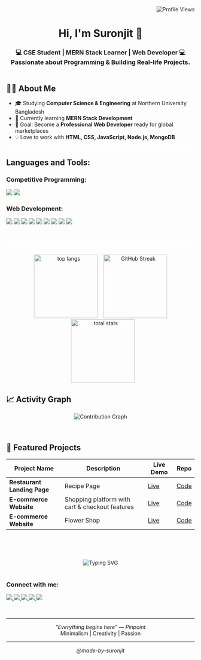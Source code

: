 <div align="right">
  <img src="https://komarev.com/ghpvc/?username=suronjit02&color=blueviolet&style=flat-square&label=Profile+Views" alt="Profile Views" />
</div>


<h1 align="center">Hi, I'm Suronjit 👋 </h1>
<h3 align="center">💻 CSE Student | MERN Stack Learner | Web Developer 💻<br>  Passionate about Programming & Building Real-life Projects.</h3>

<hr style="height:2px; background:white; border:none;" />

<!-- about section -->
## 👨‍💻 About Me
- 🎓 Studying **Computer Science & Engineering** at Northern University Bangladesh  
- 🌱 Currently learning **MERN Stack Development**  
- 🎯 Goal: Become a **Professional Web Developer** ready for global marketplaces  
- 💡 Love to work with **HTML, CSS, JavaScript, Node.js, MongoDB**

<hr style="height:2px; background:white; border:none;" />


<!-- language and tools -->
<h2 align="left" style="color: ">Languages and Tools:</h2>

### Competitive Programming:
<p align="left">
  <img src="https://img.shields.io/badge/-C-A8B9CC?style=flat-square&logo=c&logoColor=white" />
  <img src="https://img.shields.io/badge/-C++-00599C?style=flat-square&logo=cplusplus&logoColor=white" />
</p>

### Web Development:
<p align="left">
  <img src="https://img.shields.io/badge/-HTML5-E34F26?style=flat-square&logo=html5&logoColor=white" />
  <img src="https://img.shields.io/badge/-CSS3-1572B6?style=flat-square&logo=css3&logoColor=white" />
  <img src="https://img.shields.io/badge/-TailwindCSS-38B2AC?style=flat-square&logo=tailwindcss&logoColor=white" />
  <img src="https://img.shields.io/badge/-JavaScript-F7DF1E?style=flat-square&logo=javascript&logoColor=black" />
  <img src="https://img.shields.io/badge/-React-61DAFB?style=flat-square&logo=react&logoColor=black" />
  <img src="https://img.shields.io/badge/-Firebase-FFCA28?style=flat-square&logo=firebase&logoColor=black" />
  <img src="https://img.shields.io/badge/-Node.js-339933?style=flat-square&logo=node.js&logoColor=white" />
  <img src="https://img.shields.io/badge/-Express.js-000000?style=flat-square&logo=express&logoColor=white" />
  <img src="https://img.shields.io/badge/-MongoDB-47A248?style=flat-square&logo=mongodb&logoColor=white" />
</p>


<br>


<hr style="height:2px; background:white; border:none;" />

<br>
<div align="center">

  <!-- Top Languages -->
  <img style="height:170px; margin-right:12px;" src="https://github-readme-stats.vercel.app/api/top-langs?username=suronjit02&show_icons=true&locale=en&layout=compact&border_color=ffffff&theme=transparent&title_color=ffffff&text_color=20c997&icon_color=006666" alt="top langs" />

<!-- GitHub Streak -->
  <img style="height:170px;" src="https://github-readme-streak-stats.herokuapp.com/?user=suronjit02&show_icons=true&locale=en&layout=compact&border_color=ffffff&theme=transparent&title_color=ffffff&text_color=ffffff&icon_color=006666" alt="GitHub Streak" />


<!-- Total Stats -->
  <img style="height:170px; margin-left:12px;" src="https://github-readme-stats.vercel.app/api?username=suronjit02&show_icons=true&locale=en&theme=transparent&title_color=ffffff&text_color=20c997&icon_color=006666&border_color=ffffff" alt="total stats" />

</div>

## 📈 Activity Graph

<div align="center">
  <img src="https://github-readme-activity-graph.vercel.app/graph?username=suronjit02&theme=react-dark&hide_border=true" alt="Contribution Graph" />
</div>

<br>

<hr style="height:2px; background:white; border:none;" />

<!-- project -->
## 📂 Featured Projects
| Project Name | Description | Live Demo | Repo |
|--------------|-------------|-----------|------|
| **Restaurant Landing Page** | Recipe Page | [Live](https://inquisitive-chaja-5c6d18.netlify.app/) | [Code](https://github.com/suronjit02/Frontend-Mentor-Project/tree/main/recipe-page-main) |
| **E-commerce Website** | Shopping platform with cart & checkout features | [Live](https://suronjit02.github.io/Flower-Responsive-Project/) | [Code](https://github.com/suronjit02/Flower-Responsive-Project) |
| **E-commerce Website** | Flower Shop | [Live](https://suronjit02.github.io/Flower-Responsive-Project/) | [Code](https://github.com/suronjit02/Flower-Responsive-Project) |

<hr style="height:2px; background:white; border:none;" />

<br><br>

<div align="center">
  <img src="https://readme-typing-svg.herokuapp.com?font=Fira+Code&pause=1000&color=ffffff&center=true&vCenter=true&width=500&lines=Thanks+for+visiting!;Feel+free+to+connect+with+me;Let's+build+something+amazing+together!" alt="Typing SVG" />
</div>

<br>


<!-- contact section -->
<h3 align="left">Connect with me:</h3>
<p align="left">
  <a href="https://linkedin.com/in/suronjit02" target="_blank">
    <img src="https://img.shields.io/badge/-LinkedIn-0A66C2?style=flat-square&logo=linkedin&logoColor=white" />
  </a>
  <a href="https://fb.com/suronjit02" target="_blank">
    <img src="https://img.shields.io/badge/-Facebook-1877F2?style=flat-square&logo=facebook&logoColor=white" />
  </a>
  <a href="https://codeforces.com/profile/suronjitsutradhar" target="_blank">
    <img src="https://img.shields.io/badge/-Codeforces-1F8ACB?style=flat-square&logo=codeforces&logoColor=white" />
  </a>
  <a href="https://www.leetcode.com/suronjit02" target="_blank">
    <img src="https://img.shields.io/badge/-LeetCode-FFA116?style=flat-square&logo=leetcode&logoColor=black" />
  </a>
  <a href="https://github.com/suronjit02" target="_blank">
    <img src="https://img.shields.io/badge/-GitHub-181717?style=flat-square&logo=github&logoColor=white" />
  </a>
</p>


<br>

<hr>


<!-- rule -->
<p align="center">
  <i>“Everything begins here” — Pinpoint</i>  
  <br>
  Minimalism | Creativity | Passion

</p>


<hr>

<p align="center"><i>@made-by-suronjit</i></p>
